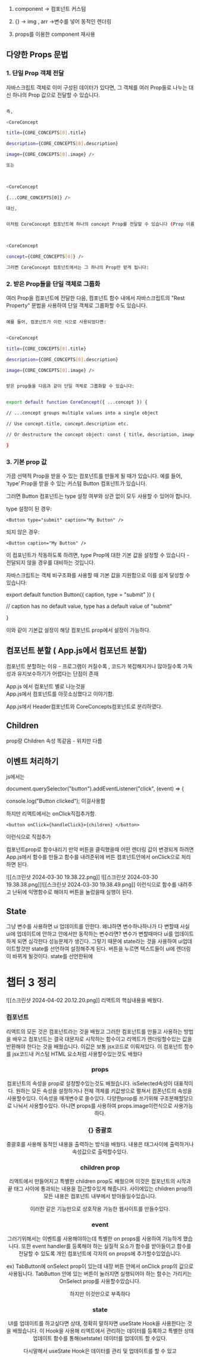   

1. component -> 컴포넌트 커스텀

2. {} -> img , arr ->변수를 넣어 동적인 렌더링

3. props를 이용한 component 재사용

  

## 다양한 Props 문법

### 1. 단일 Prop 객체 전달

자바스크립트 객체로 이미 구성된 데이터가 있다면, 그 객체를 여러 Prop들로 나누는 대신 하나의 Prop 값으로 전달할 수 있습니다.

```bash

즉,

<CoreConcept

title={CORE_CONCEPTS[0].title}

description={CORE_CONCEPTS[0].description}

image={CORE_CONCEPTS[0].image} />

또는

  

<CoreConcept

{...CORE_CONCEPTS[0]} />

대신,


이처럼 CoreConcept 컴포넌트에 하나의 concept Prop를 전달할 수 있습니다 (Prop 이름은 선택적):

  

<CoreConcept

concept={CORE_CONCEPTS[0]} />

그러면 CoreConcept 컴포넌트에서는 그 하나의 Prop만 받게 됩니다:

```

### 2. 받은 Prop들을 단일 객체로 그룹화

여러 Prop을 컴포넌트에 전달한 다음, 컴포넌트 함수 내에서 자바스크립트의 "Rest Property" 문법을 사용하여 단일 객체로 그룹화할 수도 있습니다.

```bash

예를 들어, 컴포넌트가 이런 식으로 사용되었다면:


<CoreConcept

title={CORE_CONCEPTS[0].title}

description={CORE_CONCEPTS[0].description}

image={CORE_CONCEPTS[0].image} />


받은 prop들을 다음과 같이 단일 객체로 그룹화할 수 있습니다:


export default function CoreConcept({ ...concept }) {

// ...concept groups multiple values into a single object

// Use concept.title, concept.description etc.

// Or destructure the concept object: const { title, description, image } = concept;

}
```

### 3. 기본 prop 값

가끔 선택적 Prop을 받을 수 있는 컴포넌트를 만들게 될 때가 있습니다. 
예를 들어, ‘type’ Prop을 받을 수 있는 커스텀 Button 컴포넌트가 있습니다.

그러면 Button 컴포넌트는 type 설정 여부와 상관 없이 모두 사용할 수 있어야 합니다.

type 설정이 된 경우:
```
<Button type="submit" caption="My Button" />
```
되지 않은 경우:
```
<Button caption="My Button" />
```

이 컴포넌트가 작동하도록 하려면, type Prop에 대한 기본 값을 설정할 수 있습니다 - 전달되지 않을 경우를 대비하는 것입니다.

자바스크립트는 객체 비구조화를 사용할 때 기본 값을 지원함으로 이를 쉽게 달성할 수 있습니다:

export default function Button({ caption, type = "submit" }) {

// caption has no default value, type has a default value of "submit"

}

이와 같이 기본값 설정이 해당 컴포넌트 prop에서 설정이 가능하다.


## 컴포넌트 분할 ( App.js에서 컴포넌트 분할)

컴포넌트 분할하는 이유 - 프로그램이 커질수록 , 코드가 복잡해지거나 많아질수록 
가독성과 유지보수하기가 어렵다는 단점이 존재 

App.js 에서 컴포넌트 별로 나눈것을  
App.js에서 컴포넌트를 아웃소싱했다고 이야기함.

App.js에서 Header컴포넌트와 CoreConcepts컴포넌트로 분리하였다.

## Children
prop랑 Children 속성 똑같음 - 위치만 다름


## 이벤트 처리하기
js에서는   

document.querySelector("button").addEventListener("click", (event) => {

console.log("Button clicked");
이걸사용함 

하지만 리액트에서는 onClick직접추가함.
```
<button onClick={handleClick}>{children} </button>
```
이런식으로 직접추가



컴포넌트prop로 함수내리기 
만약 버튼을 클릭했을때 어떤 렌더링 값이 변경되게 하려면 App.js에서 함수를 만들고 함수를 내려준뒤에 버튼 컴포넌트안에서 onClick으로 처리하면 된다.




![[스크린샷 2024-03-30 19.38.22.png]]
![[스크린샷 2024-03-30 19.38.38.png]]![[스크린샷 2024-03-30 19.38.49.png]]
이런식으로 함수를 내려주고 난뒤에 익명함수로 해야지 버튼을 눌렀을때 실행이 된다.


## State
그냥 변수를 사용하면 ui 업데이트를 안한다. 왜냐하면 변수하나하나가 다 변할때 
사실 ui에 업데이트에 안하고 안에서만 동작하는 변수라면? 변수가 변할때마다 ui를 업데이트하게 되면 심각한다 성능문제가 생긴다.
그렇기 때문에 state라는 것을 사용하여 ui업데이트할것만 state를 선언하여 설정해주게 된다. 
버튼을 누르면 텍스트들이 ui에 렌더링이 바뀌게 될것이다.
state를 선언한뒤에 




# 챕터 3 정리

![[스크린샷 2024-04-02 20.12.20.png]]
리액트의 핵심내용을 배웠다.
### 컴포넌트
리액트의 모든 것은 컴포넌트라는 것을 배웠고 그러한 컴포넌트를 만들고 사용하는 방법을 배우고
컴포넌트는 결국 대문자로 시작하는 함수이고 리액트가 렌더링할수있는 값을 반환해야 한다는 것을 배웠습니다.
이값은 보통 jsx코드로 이뤄져있다.
이 컴포넌트 함수를 jsx코드내 커스텀 HTML 요소처럼 사용할수있는것도 배웠다 <Header/>

### props
컴포넌트의 속성을 prop로 설정할수있는것도 배웠습니다.
isSelected속성이 대표적이다. 원하는 모든 속성을  설정하거나 전체 객체를 키값쌍으로 펼쳐서 컴폰넌트의 속성을 사용할수있다. 
이속성을 매개변수로 쓸수있다.  다양한prop를 쓰기위해 구조분해할당으로 나눠서 사용할수있다. 아니면 props를 사용하여 props.image이런식으로 사용가능하다.

### {} 중괄호
중괄호를 사용해 동적인 내용을 출력하는 방식을 배웠다.
내용은 태그사이에 출력하거나 속성값으로 출력할수있다.

### children prop
리액트에서 만들어지고 특별한 children prop도 배웠으며 이것은 컴포넌트의  시작과 끝 태그 사이에
통과되는 내용을 접근할수있게 해줍니다.
사이에있는 children prop의 모든 내용은 컴포넌트 내부에서 받아들일수있습니다.

이러한 같은 기능만으로 상호작용 가능한 웹사이트를 만들수있다.

### event 
그러기위해서는 이벤트를 사용해야하는데 특별한 on props를 사용하여 가능하게 했습니다.
또한 event handler를 등록해야 하는 실질적 요소가 함수를 받아들이고 함수를 전달할 수 있도록
개인 컴포넌트에 각자의 on props에 추가할수있었습니다.

ex) TabButton에 onSelect prop이 있는데 내장 버튼 안에서 onClick prop의 값으로 사용됩니다.
TabButton 안에 있는 버튼이 눌러지면 실행되어야 하는 함수는 가리키는 OnSelect prop를 사용할수있습니다.

하지만 이것만으로 부족하다


### state
UI를 업데이트를 하고싶다면 상태, 정확히 말하자면 useState Hook을 사용한다는 것을 배웠습니다.
이 Hook을 사용해 리액트에서 관리하는 데이터를 등록하고 특별한 상태 업데이트 함수를 통해(setstate)
데이터를 업데이트 할 수있다.

다시말해서 useState Hook은 데이터를 관리 및 업데이트를 할 수 있고
